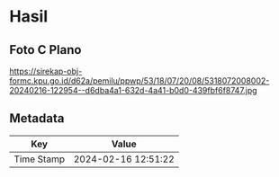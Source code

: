 # Hasil

## Foto C Plano

https://sirekap-obj-formc.kpu.go.id/d62a/pemilu/ppwp/53/18/07/20/08/5318072008002-20240216-122954--d6dba4a1-632d-4a41-b0d0-439fbf6f8747.jpg


## Metadata

| Key        | Value               |
| ---------- | ------------------- |
| Time Stamp | 2024-02-16 12:51:22 |



